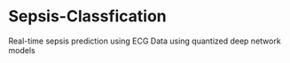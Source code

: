 # Sepsis-Classfication
Real-time sepsis prediction using ECG Data using quantized deep network models
